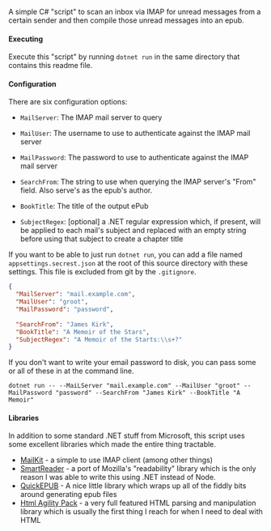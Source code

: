 ﻿ A simple C# "script" to scan an inbox via IMAP for unread messages from a certain sender and then compile those unread messages into an epub. 
 
#### Executing
Execute this "script" by running `dotnet run` in the same directory that contains this readme file.

#### Configuration

There are six configuration options: 
* `MailServer`: The IMAP mail server to query
* `MailUser`: The username to use to authenticate against the IMAP mail server
* `MailPassword`: The password to use to authenticate against the IMAP mail server

* `SearchFrom`: The string to use when querying the IMAP server's "From" field. Also serve's as the epub's author.
* `BookTitle`: The title of the output ePub
* `SubjectRegex`: [optional] a .NET regular expression which, if present, will be applied to each mail's subject and replaced with an empty string before using that subject to create a chapter title 


If you want to be able to just run `dotnet run`, you can add a file named `appsettings.secrest.json` at the root of this source directory with these settings. This file is excluded from git by the `.gitignore`.

```json
{
  "MailServer": "mail.example.com",
  "MailUser": "groot",
  "MailPassword": "password",
  
  "SearchFrom": "James Kirk",
  "BookTitle": "A Memoir of the Stars",
  "SubjectRegex": "A Memoir of the Starts:\\s+?"
}
```

If you don't want to write your email password to disk, you can pass some or all of these in at the command line. 

```shell
dotnet run -- --MaiLServer "mail.example.com" --MailUser "groot" --MailPassword "password" --SearchFrom "James Kirk" --BookTitle "A Memoir" 
```

#### Libraries

In addition to some standard .NET stuff from Microsoft, this script uses some excellent libraries which made the entire thing tractable. 

* [MailKit](https://github.com/jstedfast/MailKit) - a simple to use IMAP client (among other things)
* [SmartReader](https://github.com/Strumenta/SmartReader) - a port of Mozilla's "readability" library which is the only reason I was able to write this using .NET instead of Node.
* [QuickEPUB](https://github.com/jonthysell/QuickEPUB) - A nice little library which wraps up all of the fiddly bits around generating epub files
* [Html Agility Pack](https://html-agility-pack.net) - a very full featured HTML parsing and manipulation library which is usually the first thing I reach for when I need to deal with HTML